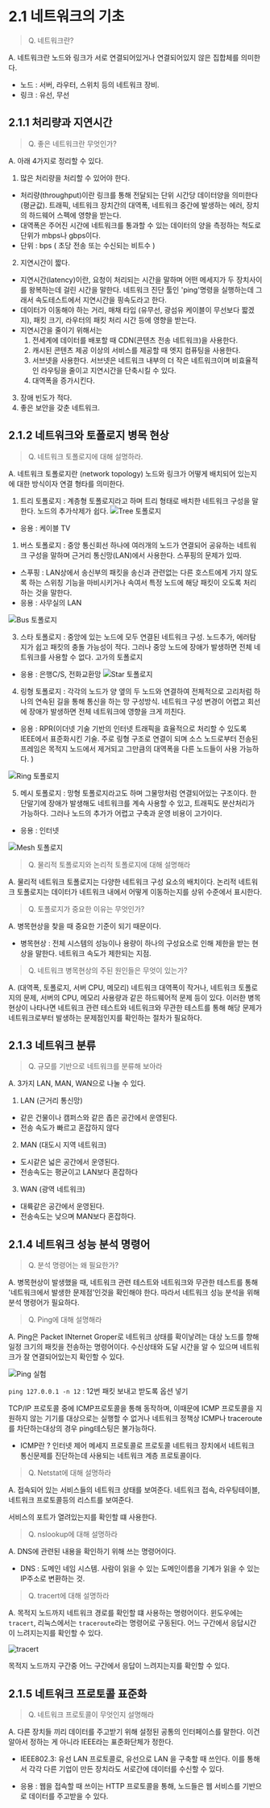 # 2.1 네트워크의 기초

> Q. 네트워크란? 

A. 네트워크란 노드와 링크가 서로 연결되어있거나 연결되어있지 않은 집합체를 의미한다. 

- 노드 : 서버, 라우터, 스위치 등의 네트워크 장비. 
- 링크 : 유선, 무선 


## 2.1.1 처리량과 지연시간 

> Q. 좋은 네트워크란 무엇인가?

A. 아래 4가지로 정리할 수 있다. 

1) 많은 처리량을 처리할 수 있어야 한다. 
  - 처리량(throughput)이란 링크를 통해 전달되는 단위 시간당 데이터양을 의미한다(평균값). 트래픽, 네트워크 장치간의 대역폭, 네트워크 중간에 발생하는 에러, 장치의 하드웨어 스펙에 영향을 받는다. 
  - 대역폭은 주어진 시간에 네트워크를 통과할 수 있는 데이터의 양을 측정하는 척도로 단위가 mbps나 gbps이다. 
  - 단위 : bps ( 초당 전송 또는 수신되는 비트수 )
2) 지연시간이 짧다.
  - 지연시간(latency)이란, 요청이 처리되는 시간을 말하며 어떤 메세지가 두 장치사이를 왕복하는데 걸린 시간을 말한다. 네트워크 진단 툴인 'ping'명령을 실행하는데 그래서 속도테스트에서 지연시간을 핑속도라고 한다. 
  - 데이터가 이동해야 하는 거리, 매채 타입 (유무선, 광섬유 케이블이 무선보다 짧겠지), 패킷 크기, 라우터의 패킷 처리 시간 등에 영향을 받는다.
  - 지연시간을 줄이기 위해서는 
      1. 전세계에 데이터를 배포할 때 CDN(콘텐츠 전송 네트워크)을 사용한다. 
      2. 캐시된 콘텐츠 제공 이상의 서비스를 제공할 때 엣지 컴퓨팅을 사용한다. 
      3. 서브넷을 사용한다. 서브넷은 네트워크 내부의 더 작은 네트워크이며 비효율적인 라우팅을 줄이고 지연시간을 단축시킬 수 있다. 
      4. 대역폭을 증가시킨다. 
  
3) 장애 빈도가 적다.
4) 좋은 보안을 갖춘 네트워크. 




## 2.1.2 네트워크와 토폴로지 병목 현상 

> Q. 네트워크 토폴로지에 대해 설명하라. 

A. 네트워크 토폴로지란 (network topology) 노드와 링크가 어떻게 배치되어 있는지에 대한 방식이자 연결 형타를 의미한다. 

1. 트리 토폴로지 : 계층형 토폴로지라고 하며 트리 형태로 배치한 네트워크 구성을 말한다. 노드의 추가삭제가 쉽다. 
![Tree 토폴로지](assets/tree.png)
  - 응용 : 케이블 TV

1. 버스 토폴로지 : 중앙 통신회선 하나에 여러개의 노드가 연결되어 공유하는 네트워크 구성을 말하며 근거리 통신망(LAN)에서 사용한다. 스푸핑의 문제가 있따. 
  - 스푸핑 : LAN상에서 송신부의 패킷을 송신과 관련없는 다른 호스트에게 가지 않도록 하는 스위칭 기능을 마비시키거나 속여서 특정 노드에 해당 패킷이 오도록 처리하는 것을 말한다.
  - 응용 : 사무실의 LAN

![Bus 토폴로지](assets/bus.png)

3. 스타 토폴로지 : 중앙에 있는 노드에 모두 연결된 네트워크 구성. 노드추가, 에러탐지가 쉽고 패킷의 충돌 가능성이 적다. 그러나 중앙 노드에 장애가 발생하면 전체 네트워크를 사용할 수 없다. 고가의 토폴로지 
  - 응용 : 은행C/S, 전화교환망
![Star 토폴로지](assets/star.png)

4. 링형 토폴로지 : 각각의 노드가 양 옆의 두 노드와 연결하여 전체적으로 고리처럼 하나의 연속된 길을 통해 통신을 하는 망 구성방식. 네트워크 구성 변경이 어렵고 회선에 장애가 발생하면 전체 네트워크에 영향을 크게  끼친다. 
  - 응용 : RPR(이더넷 기술 기반의 인터넷 트래픽을 효율적으로 처리할 수 있도록 IEEE에서 표준화시킨 기술. 주로 링형 구조로 연결이 되며 소스 노드로부터 전송된 프레임은 목적지 노드에서 제거되고 그만큼의 대역폭을 다른 노드들이 사용 가능하다. )


![Ring 토폴로지](assets/ring.png)


5. 메시 토폴로지 : 망형 토폴로지라고도 하며 그물망처럼 연결되어있는 구조이다. 한 단말기에 장애가 발생해도 네트워크를 계속 사용할 수 있고, 트래픽도 분산처리가 가능하다. 그러나 노드의 추가가 어렵고 구축과 운영 비용이 고가이다. 
  - 응용 : 인터넷 


![Mesh 토폴로지](assets/mesh.png)


> Q. 물리적 토폴로지와 논리적 토폴로지에 대해 설명해라 

A. 물리적 네트워크 토폴로지는 다양한 네트워크 구성 요소의 배치이다. 논리적 네트워크 토폴로지는 데이터가 네트워크 내에서 어떻게 이동하는지를 상위 수준에서 표시한다. 


> Q. 토폴로지가 중요한 이유는 무엇인가?

A. 병목현상을 찾을 때 중요한 기준이 되기 때문이다. 
- 병목현상 : 전체 시스템의 성능이나 용량이 하나의 구성요소로 인해 제한을 받는 현상을 말한다. 네트워크 속도가 제한되는 지점. 



> Q. 네트워크 병목현상의 주된 원인들은 무엇이 있는가?

A. (대역폭, 토폴로지, 서버 CPU, 메모리)
네트워크 대역폭이 작거나, 네트워크 토폴로지의 문제, 서버의 CPU, 메모리 사용량과 같은 하드웨어적 문제 등이 있다.
이러한 병목 현상이 나타나면 네트워크 관련 테스트와 네트워크와 무관한 테스트를 통해 해당 문제가 네트워크로부터 발생하는 문제점인지를 확인하는 절차가 필요하다.


## 2.1.3 네트워크 분류 

> Q. 규모를 기반으로 네트워크를 분류해 보아라 

A. 3가지 LAN, MAN, WAN으로 나눌 수 있다. 


1. LAN (근거리 통신망)
  - 같은 건물이나 캠퍼스와 같은 좁은 공간에서 운영된다. 
  - 전송 속도가 빠르고 혼잡하지 않다 

2. MAN (대도시 지역 네트워크)
  - 도시같은 넓은 공간에서 운영된다. 
  - 전송속도는 평균이고 LAN보다 혼잡하다 

3. WAN (광역 네트워크)
  - 대륙같은 공간에서 운영된다. 
  - 전송속도는 낮으며 MAN보다 혼잡하다. 


## 2.1.4 네트워크 성능 분석 명령어 

> Q. 분석 명령어는 왜 필요한가?

A. 병목현상이 발생했을 때, 네트워크 관련 테스트와 네트워크와 무관한 테스트를 통해 '네트워크에서 발생한 문제점'인것을 확인해야 한다. 따라서 네트워크 성능 분석을 위해 분석 명령어가 필요하다. 


> Q. Ping에 대해 설명해라 

A. Ping은 Packet INternet Groper로 네트워크 상태를 확이낳려는 대상 노드를 향해 일정 크기의 패킷을 전송하는 명령어이다. 수신상태와 도달 시간을 알 수 있으며 네트워크가 잘 연결되어있는지 확인할 수 있다. 

![Ping 실험](assets/ping.png)

`ping 127.0.0.1 -n 12` : 12번 패킷 보내고 받도록 옵션 넣기 

TCP/IP 프로토콜 중에 ICMP프로토콜을 통해 동작하며, 이때문에 ICMP 프로토콜을 지원하지 않는 기기를 대상으로는 실행할 수 없거나 네트워크 정책상 ICMP나 traceroute를 차단하는대상의 경우 ping테스팅은 불가능하다. 

- ICMP란 ? 인터넷 제어 메세지 프로토콜로 프로토콜 네트워크 장치에서 네트워크 통신문제를 진단하는데 사용되는 네트워크 계층 프로토콜이다. 


> Q. Netstat에 대해 설명하라 

A. 접속되어 있는 서비스들의 네트워크 상태를 보여준다. 네트워크 접속, 라우팅테이블, 네트워크 프로토콜등의 리스트를 보여준다. 

서비스의 포트가 열려있는지를 확인할 떄 사용한다. 


> Q. nslookup에 대해 설명하라 

A. DNS에 관련된 내용을 확인하기 위해 쓰는 명령어이다. 

- DNS : 도메인 네임 시스템. 사람이 읽을 수 있는 도메인이름을 기계가 읽을 수 있는 IP주소로 변환하는 것. 


> Q. tracert에 대해 설명하라

A. 목적지 노드까지 네트워크 경로를 확인할 떄 사용하는 명령어이다. 윈도우에는 `tracert`, 리눅스에서는 `traceroute`라는 명령어로 구동된다. 어느 구간에서 응답시간이 느려지는지를 확인할 수 있다. 

![tracert](assets/tracert.png)

목적지 노드까지 구간중 어느 구간에서 응답이 느려지는지를 확인할 수 있다. 

## 2.1.5 네트워크 프로토콜 표준화 

> Q. 네트워크 프로토콜이 무엇인지 설명해라 

A. 다른 장치들 끼리 데이터를 주고받기 위해 설정된 공통의 인터페이스를 말한다. 이건 알아서 정하는 게 아니라 IEEE라는 표준화단체가 정한다.

- IEEE802.3: 유선 LAN 프로토콜로, 유선으로 LAN 을 구축할 때 쓰인다. 이를 통해서 각각 다른 기업이 만든 장치라도 서로간에 데이터를 수신할 수 있다.

- 응용 : 웹을 접속할 때 쓰이는 HTTP 프로토콜을 통해, 노드들은 웹 서비스를 기반으로 데이터를 주고받을 수 있다.
